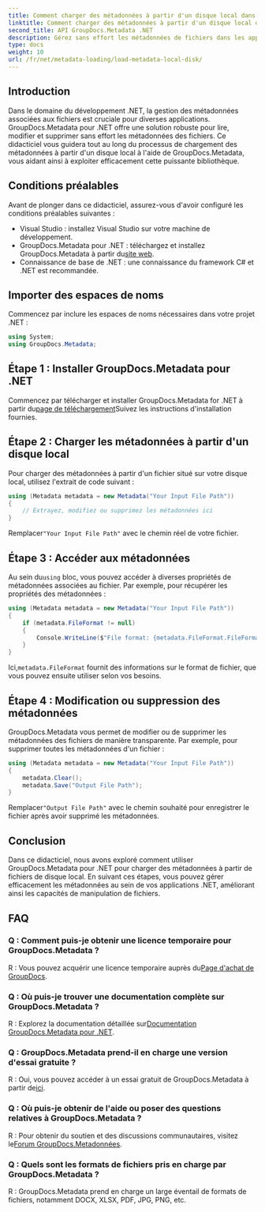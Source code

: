 ```yaml
---
title: Comment charger des métadonnées à partir d'un disque local dans .NET
linktitle: Comment charger des métadonnées à partir d'un disque local dans .NET
second_title: API GroupDocs.Metadata .NET
description: Gérez sans effort les métadonnées de fichiers dans les applications .NET avec GroupDocs.Metadata pour des capacités améliorées de manipulation de fichiers.
type: docs
weight: 10
url: /fr/net/metadata-loading/load-metadata-local-disk/
---
```

## Introduction
Dans le domaine du développement .NET, la gestion des métadonnées associées aux fichiers est cruciale pour diverses applications. GroupDocs.Metadata pour .NET offre une solution robuste pour lire, modifier et supprimer sans effort les métadonnées des fichiers. Ce didacticiel vous guidera tout au long du processus de chargement des métadonnées à partir d'un disque local à l'aide de GroupDocs.Metadata, vous aidant ainsi à exploiter efficacement cette puissante bibliothèque.
## Conditions préalables
Avant de plonger dans ce didacticiel, assurez-vous d'avoir configuré les conditions préalables suivantes :
- Visual Studio : installez Visual Studio sur votre machine de développement.
-  GroupDocs.Metadata pour .NET : téléchargez et installez GroupDocs.Metadata à partir du[site web](https://releases.groupdocs.com/metadata/net/).
- Connaissance de base de .NET : une connaissance du framework C# et .NET est recommandée.

## Importer des espaces de noms
Commencez par inclure les espaces de noms nécessaires dans votre projet .NET :
```csharp
using System;
using GroupDocs.Metadata;
```
## Étape 1 : Installer GroupDocs.Metadata pour .NET
 Commencez par télécharger et installer GroupDocs.Metadata for .NET à partir du[page de téléchargement](https://releases.groupdocs.com/metadata/net/)Suivez les instructions d'installation fournies.
## Étape 2 : Charger les métadonnées à partir d'un disque local
Pour charger des métadonnées à partir d'un fichier situé sur votre disque local, utilisez l'extrait de code suivant :
```csharp
using (Metadata metadata = new Metadata("Your Input File Path"))
{
    // Extrayez, modifiez ou supprimez les métadonnées ici
}
```
 Remplacer`"Your Input File Path"` avec le chemin réel de votre fichier.
## Étape 3 : Accéder aux métadonnées
 Au sein du`using` bloc, vous pouvez accéder à diverses propriétés de métadonnées associées au fichier. Par exemple, pour récupérer les propriétés des métadonnées :
```csharp
using (Metadata metadata = new Metadata("Your Input File Path"))
{
    if (metadata.FileFormat != null)
    {
        Console.WriteLine($"File format: {metadata.FileFormat.FileFormatType}");
    }
}
```
 Ici,`metadata.FileFormat` fournit des informations sur le format de fichier, que vous pouvez ensuite utiliser selon vos besoins.
## Étape 4 : Modification ou suppression des métadonnées
GroupDocs.Metadata vous permet de modifier ou de supprimer les métadonnées des fichiers de manière transparente. Par exemple, pour supprimer toutes les métadonnées d'un fichier :
```csharp
using (Metadata metadata = new Metadata("Your Input File Path"))
{
    metadata.Clear();
    metadata.Save("Output File Path");
}
```
 Remplacer`"Output File Path"` avec le chemin souhaité pour enregistrer le fichier après avoir supprimé les métadonnées.

## Conclusion
Dans ce didacticiel, nous avons exploré comment utiliser GroupDocs.Metadata pour .NET pour charger des métadonnées à partir de fichiers de disque local. En suivant ces étapes, vous pouvez gérer efficacement les métadonnées au sein de vos applications .NET, améliorant ainsi les capacités de manipulation de fichiers.

## FAQ
### Q : Comment puis-je obtenir une licence temporaire pour GroupDocs.Metadata ?
 R : Vous pouvez acquérir une licence temporaire auprès du[Page d'achat de GroupDocs](https://purchase.groupdocs.com/temporary-license/).
### Q : Où puis-je trouver une documentation complète sur GroupDocs.Metadata ?
 R : Explorez la documentation détaillée sur[Documentation GroupDocs.Metadata pour .NET](https://reference.groupdocs.com/metadata/net/).
### Q : GroupDocs.Metadata prend-il en charge une version d'essai gratuite ?
 R : Oui, vous pouvez accéder à un essai gratuit de GroupDocs.Metadata à partir de[ici](https://releases.groupdocs.com/).
### Q : Où puis-je obtenir de l'aide ou poser des questions relatives à GroupDocs.Metadata ?
 R : Pour obtenir du soutien et des discussions communautaires, visitez le[Forum GroupDocs.Metadonnées](https://forum.groupdocs.com/c/metadata/14).
### Q : Quels sont les formats de fichiers pris en charge par GroupDocs.Metadata ?
R : GroupDocs.Metadata prend en charge un large éventail de formats de fichiers, notamment DOCX, XLSX, PDF, JPG, PNG, etc.